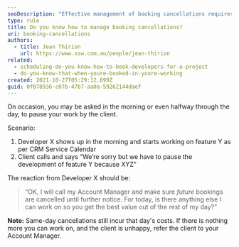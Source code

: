 ```yaml
---
seoDescription: "Effective management of booking cancellations requires proactive communication and flexibility to ensure optimal use of developer time."
type: rule
title: Do you know how to manage booking cancellations?
uri: booking-cancellations
authors:
  - title: Jean Thirion
    url: https://www.ssw.com.au/people/jean-thirion
related:
  - scheduling-do-you-know-how-to-book-developers-for-a-project
  - do-you-know-that-when-youre-booked-in-youre-working
created: 2021-10-27T05:29:12.699Z
guid: 0f078936-c07b-47b7-aa0a-59262144daef
---
```


On occasion, you may be asked in the morning or even halfway through the day, to pause your work by the client.

Scenario:

1. Developer X shows up in the morning and starts working on feature Y as per CRM Service Calendar
2. Client calls and says “We’re sorry but we have to pause the development of feature Y because XYZ”

The reaction from Developer X should be:

> “OK, I will call my Account Manager and make sure *future* bookings are cancelled until further notice.
For today, is there anything else I can work on so you get the best value out of the rest of my day?”

**Note:** Same-day cancellations still incur that day's costs. If there is nothing more you can work on, and the client is unhappy, refer the client to your Account Manager.
